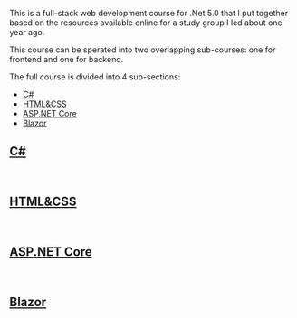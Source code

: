 <p>This is a full-stack web development course for .Net 5.0 that I put together based on the resources available online for a study group I led about one year ago.</p>
<p>This course can be sperated into two overlapping sub-courses: one for frontend and one for backend.</p>
<p>The full course is divided into 4 sub-sections:</p>
<ul>
  <li><a href="#C">C#</li>
  <li><a href="#HTML&CSS">HTML&CSS</li>
  <li><a href="#CORE">ASP.NET Core</li>
  <li><a href="#BLAZOR">Blazor</li>
</ul>
<h2 id="C">C#</h2>
<br/>
<h2 id="HTML&CSS">HTML&CSS</h2>
<br/>
<h2 id="CORE">ASP.NET Core</h2>
<br/>
<h2 id="BLAZOR">Blazor</h2>
<br/>

